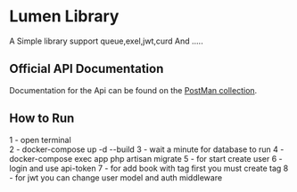 # Lumen Library

A Simple library support queue,exel,jwt,curd And .....

## Official API Documentation

Documentation for the Api can be found on the [PostMan collection](https://documenter.getpostman.com/view/10496776/SzRyz9z8?version=latest).

## How to Run
1 - open terminal<br>
2 - docker-compose up -d --build
3 - wait a minute for database to run
4 - docker-compose exec app php artisan migrate
5 - for start create user
6 - login and use api-token 
7 - for add book with tag first you must create tag
8 - for jwt you can change user model and auth middleware
